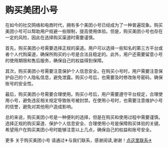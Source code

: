 # 购买美团小号

在如今的社交网络和电商时代，拥有多个美团小号已经成为了一种普遍现象。购买美团小号可以帮助用户规避一些限制，提高使用体验。但是，购买美团小号也存在一定的风险，因此在选择购买渠道时需要谨慎。

首先，购买美团小号需要选择正规的渠道。用户可以选择一些知名的第三方平台或者个人代购渠道，确保所购买的小号是合法且稳定的。此外，用户还需要留意小号的使用期限和售后服务，确保自己的权益得到保障。

其次，购买美团小号需要注意保护个人信息安全。在购买小号时，用户需要注意保护自己的个人隐私信息，避免泄露。购买小号后，也需要及时修改账号密码，确保账号的安全性。

最后，购买美团小号需要合理使用。购买小号后，用户需要遵守平台规定，合理使用小号，避免违反相关规定导致账号被封禁。在使用小号时，也需要注意维护小号的信誉，避免对其他用户造成影响。

总的来说，购买美团小号是一种便利的选择，但是在购买和使用过程中需要谨慎。选择正规的购买渠道、保护个人信息安全、合理使用小号是保障购买体验的关键。希望用户在购买美团小号时能够注意以上几点，确保自己的权益和账号安全。

更多 关于购买美团小号 请通过✈与我们联系，感谢阅读,谢谢！[点这里联系✈](https://ww.k02.cc)